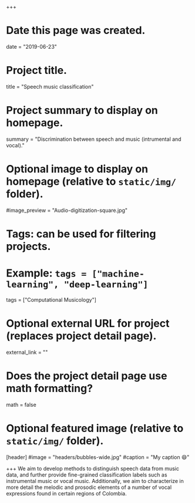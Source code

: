 +++
# Date this page was created.
date = "2019-06-23"

# Project title.
title = "Speech music classification"

# Project summary to display on homepage.
summary = "Discrimination between speech and music (intrumental and vocal)."

# Optional image to display on homepage (relative to `static/img/` folder).
#image_preview = "Audio-digitization-square.jpg"

# Tags: can be used for filtering projects.
# Example: `tags = ["machine-learning", "deep-learning"]`
tags = ["Computational Musicology"]

# Optional external URL for project (replaces project detail page).
external_link = ""

# Does the project detail page use math formatting?
math = false

# Optional featured image (relative to `static/img/` folder).
[header]
#image = "headers/bubbles-wide.jpg"
#caption = "My caption :smile:"

+++
We aim to develop methods to distinguish speech data from music data, and further provide fine-grained classification labels such as instrumental music or vocal music.
Additionally, we aim to characterize in more detail the melodic and prosodic elements of a number of vocal expressions found in certain regions of Colombia. 




